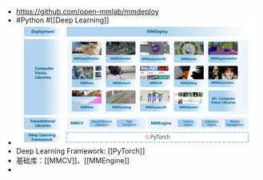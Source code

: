 - https://github.com/open-mmlab/mmdeploy
- #Python #[[Deep Learning]]
- ![img](../assets/OpenMMLab.png)
- Deep Learning Framework: [[PyTorch]]
- 基础库：[[MMCV]]、[[MMEngine]]
-